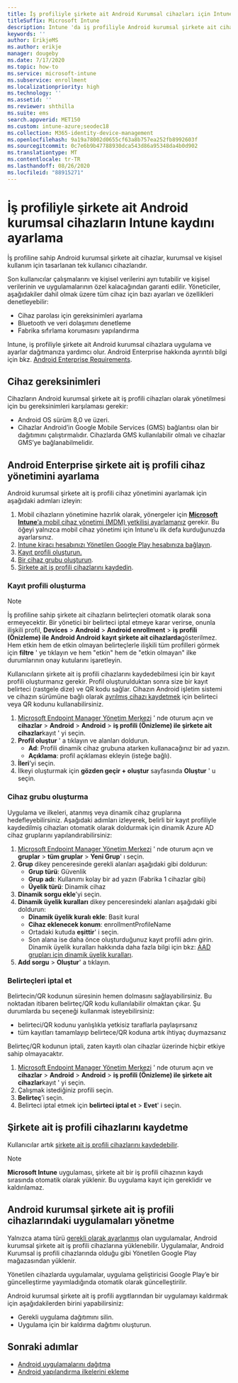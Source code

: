 ```yaml
---
title: İş profiliyle şirkete ait Android Kurumsal cihazları için Intune kaydını kurma
titleSuffix: Microsoft Intune
description: Intune 'da iş profiliyle Android kurumsal şirkete ait cihazları kaydetme hakkında bilgi edinin.
keywords: ''
author: ErikjeMS
ms.author: erikje
manager: dougeby
ms.date: 7/17/2020
ms.topic: how-to
ms.service: microsoft-intune
ms.subservice: enrollment
ms.localizationpriority: high
ms.technology: ''
ms.assetid: ''
ms.reviewer: shthilla
ms.suite: ems
search.appverid: MET150
ms.custom: intune-azure;seodec18
ms.collection: M365-identity-device-management
ms.openlocfilehash: 9a19a78002d0655cf63a8b757ea252fb8992603f
ms.sourcegitcommit: 0c7e6b9b47788930dca543d86a95348da4b0d902
ms.translationtype: MT
ms.contentlocale: tr-TR
ms.lasthandoff: 08/26/2020
ms.locfileid: "88915271"
---
```

# <a name="set-up-intune-enrollment-of-android-enterprise-corporate-owned-devices-with-work-profile"></a>İş profiliyle şirkete ait Android kurumsal cihazların Intune kaydını ayarlama

İş profiline sahip Android kurumsal şirkete ait cihazlar, kurumsal ve kişisel kullanım için tasarlanan tek kullanıcı cihazlarıdır.

Son kullanıcılar çalışmalarını ve kişisel verilerini ayrı tutabilir ve kişisel verilerinin ve uygulamalarının özel kalacağından garanti edilir. Yöneticiler, aşağıdakiler dahil olmak üzere tüm cihaz için bazı ayarları ve özellikleri denetleyebilir:

- Cihaz parolası için gereksinimleri ayarlama
- Bluetooth ve veri dolaşımını denetleme
- Fabrika sıfırlama korumasını yapılandırma

Intune, iş profiliyle şirkete ait Android kurumsal cihazlara uygulama ve ayarlar dağıtmanıza yardımcı olur. Android Enterprise hakkında ayrıntılı bilgi için bkz. [Android Enterprise Requirements](https://support.google.com/work/android/answer/6174145?hl=en&ref_topic=6151012).

## <a name="device-requirements"></a>Cihaz gereksinimleri

Cihazların Android kurumsal şirkete ait iş profili cihazları olarak yönetilmesi için bu gereksinimleri karşılaması gerekir:

- Android OS sürüm 8,0 ve üzeri.
- Cihazlar Android’in Google Mobile Services (GMS) bağlantısı olan bir dağıtımını çalıştırmalıdır. Cihazlarda GMS kullanılabilir olmalı ve cihazlar GMS’ye bağlanabilmelidir.

## <a name="set-up-android-enterprise-corporate-owned-work-profile-device-management"></a>Android Enterprise şirkete ait iş profili cihaz yönetimini ayarlama

Android kurumsal şirkete ait iş profili cihaz yönetimini ayarlamak için aşağıdaki adımları izleyin:

1. Mobil cihazların yönetimine hazırlık olarak, yönergeler için [**Microsoft Intune**’a mobil cihaz yönetimi (MDM) yetkilisi ayarlamanız](../fundamentals/mdm-authority-set.md) gerekir. Bu öğeyi yalnızca mobil cihaz yönetimi için Intune’u ilk defa kurduğunuzda ayarlarsınız.
2. [Intune kiracı hesabınızı Yönetilen Google Play hesabınıza bağlayın](connect-intune-android-enterprise.md).
3. [Kayıt profili oluşturun.](#create-an-enrollment-profile)
4. [Bir cihaz grubu oluşturun](#create-a-device-group).
5. [Şirkete ait iş profili cihazlarını kaydedin](#enroll-the-corporate-owned-work-profile-devices).

### <a name="create-an-enrollment-profile"></a>Kayıt profili oluşturma

> [!NOTE]
> İş profiline sahip şirkete ait cihazların belirteçleri otomatik olarak sona ermeyecektir. Bir yönetici bir belirteci iptal etmeye karar verirse, onunla ilişkili profil, **Devices**  >  **Android**  >  **Android enrollment**  >  **iş profili (Önizleme) ile Android Android kayıt şirkete ait cihazlarda**gösterilmez. Hem etkin hem de etkin olmayan belirteçlerle ilişkili tüm profilleri görmek için **filtre** ' ye tıklayın ve hem "etkin" hem de "etkin olmayan" ilke durumlarının onay kutularını işaretleyin. 

Kullanıcıların şirkete ait iş profili cihazlarını kaydedebilmesi için bir kayıt profili oluşturmanız gerekir. Profil oluşturulduktan sonra size bir kayıt belirteci (rastgele dize) ve QR kodu sağlar. Cihazın Android işletim sistemi ve cihazın sürümüne bağlı olarak [ayrılmış cihazı kaydetmek](#enroll-the-corporate-owned-work-profile-devices) için belirteci veya QR kodunu kullanabilirsiniz.

1. [Microsoft Endpoint Manager Yönetim Merkezi](https://go.microsoft.com/fwlink/?linkid=2109431) ' nde oturum açın ve **cihazlar**  >  **Android**  >  **Android**  >  **iş profili (Önizleme) ile şirkete ait cihazlar**kayıt ' yi seçin.
2. **Profil oluştur** ' a tıklayın ve alanları doldurun.
    - **Ad**: Profili dinamik cihaz grubuna atarken kullanacağınız bir ad yazın.
    - **Açıklama**: profil açıklaması ekleyin (isteğe bağlı).
3. **İleri**’yi seçin.
5. İlkeyi oluşturmak için **gözden geçir + oluştur** sayfasında **Oluştur** ' u seçin.

### <a name="create-a-device-group"></a>Cihaz grubu oluşturma

Uygulama ve ilkeleri, atanmış veya dinamik cihaz gruplarına hedefleyebilirsiniz. Aşağıdaki adımları izleyerek, belirli bir kayıt profiliyle kaydedilmiş cihazları otomatik olarak doldurmak için dinamik Azure AD cihaz gruplarını yapılandırabilirsiniz:

1. [Microsoft Endpoint Manager Yönetim Merkezi](https://go.microsoft.com/fwlink/?linkid=2109431) ' nde oturum açın ve **gruplar**  >  **tüm gruplar**  >  **Yeni Grup**' ı seçin.
2. **Grup** dikey penceresinde gerekli alanları aşağıdaki gibi doldurun:
    - **Grup türü**: Güvenlik
    - **Grup adı**: Kullanımı kolay bir ad yazın (Fabrika 1 cihazlar gibi)
    - **Üyelik türü**: Dinamik cihaz
3. **Dinamik sorgu ekle**’yi seçin.
4. **Dinamik üyelik kuralları** dikey penceresindeki alanları aşağıdaki gibi doldurun:
    - **Dinamik üyelik kuralı ekle**: Basit kural
    - **Cihaz eklenecek konum**: enrollmentProfileName
    - Ortadaki kutuda **eşittir**' i seçin.
    - Son alana ise daha önce oluşturduğunuz kayıt profili adını girin.
    Dinamik üyelik kuralları hakkında daha fazla bilgi için bkz: [AAD grupları için dinamik üyelik kuralları](/azure/active-directory/users-groups-roles/groups-dynamic-membership). 
5. **Add sorgu**  >  **Oluştur**' a tıklayın.

### <a name="revoke-tokens"></a>Belirteçleri iptal et

Belirtecin/QR kodunun süresinin hemen dolmasını sağlayabilirsiniz. Bu noktadan itibaren belirteç/QR kodu kullanılabilir olmaktan çıkar. Şu durumlarda bu seçeneği kullanmak isteyebilirsiniz:
  - belirteci/QR kodunu yanlışlıkla yetkisiz taraflarla paylaşırsanız
  - tüm kayıtları tamamlayıp belirtece/QR koduna artık ihtiyaç duymazsanız

Belirteç/QR kodunun iptali, zaten kayıtlı olan cihazlar üzerinde hiçbir etkiye sahip olmayacaktır.

1. [Microsoft Endpoint Manager Yönetim Merkezi](https://go.microsoft.com/fwlink/?linkid=2109431) ' nde oturum açın ve **cihazlar**  >  **Android**  >  **Android**  >  **iş profili (Önizleme) ile şirkete ait cihazlar**kayıt ' yi seçin.
2. Çalışmak istediğiniz profili seçin.
3. **Belirteç**’i seçin.
5. Belirteci iptal etmek için **belirteci iptal et**  >  **Evet**' i seçin.

## <a name="enroll-the-corporate-owned-work-profile-devices"></a>Şirkete ait iş profili cihazlarını kaydetme

Kullanıcılar artık [şirkete ait iş profili cihazlarını kaydedebilir](android-dedicated-devices-fully-managed-enroll.md).

> [!NOTE]
> **Microsoft Intune** uygulaması, şirkete ait bir iş profili cihazının kaydı sırasında otomatik olarak yüklenir.  Bu uygulama kayıt için gereklidir ve kaldırılamaz. 

## <a name="managing-apps-on-android-enterprise-corporate-owned-work-profile-devices"></a>Android kurumsal şirkete ait iş profili cihazlarındaki uygulamaları yönetme

Yalnızca atama türü [gerekli olarak ayarlanmış](../apps/apps-deploy.md#assign-an-app) olan uygulamalar, Android kurumsal şirkete ait iş profili cihazlarına yüklenebilir. Uygulamalar, Android Kurumsal iş profili cihazlarında olduğu gibi Yönetilen Google Play mağazasından yüklenir.

Yönetilen cihazlarda uygulamalar, uygulama geliştiricisi Google Play’e bir güncelleştirme yayımladığında otomatik olarak güncelleştirilir.

Android kurumsal şirkete ait iş profili aygıtlarından bir uygulamayı kaldırmak için aşağıdakilerden birini yapabilirsiniz:
- Gerekli uygulama dağıtımını silin.
- Uygulama için bir kaldırma dağıtımı oluşturun.

## <a name="next-steps"></a>Sonraki adımlar
- [Android uygulamalarını dağıtma](../apps/apps-deploy.md)
- [Android yapılandırma ilkelerini ekleme](../configuration/device-profiles.md)
